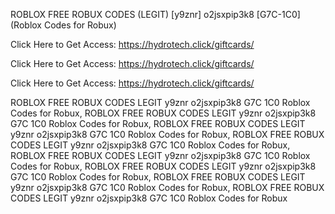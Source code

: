 ROBLOX FREE ROBUX CODES (LEGIT) [y9znr] o2jsxpip3k8 [G7C-1C0] (Roblox Codes for Robux)

Click Here to Get Access: https://hydrotech.click/giftcards/

Click Here to Get Access: https://hydrotech.click/giftcards/

Click Here to Get Access: https://hydrotech.click/giftcards/

ROBLOX FREE ROBUX CODES LEGIT y9znr o2jsxpip3k8 G7C 1C0 Roblox Codes for Robux, ROBLOX FREE ROBUX CODES LEGIT y9znr o2jsxpip3k8 G7C 1C0 Roblox Codes for Robux, ROBLOX FREE ROBUX CODES LEGIT y9znr o2jsxpip3k8 G7C 1C0 Roblox Codes for Robux, ROBLOX FREE ROBUX CODES LEGIT y9znr o2jsxpip3k8 G7C 1C0 Roblox Codes for Robux, ROBLOX FREE ROBUX CODES LEGIT y9znr o2jsxpip3k8 G7C 1C0 Roblox Codes for Robux, ROBLOX FREE ROBUX CODES LEGIT y9znr o2jsxpip3k8 G7C 1C0 Roblox Codes for Robux, ROBLOX FREE ROBUX CODES LEGIT y9znr o2jsxpip3k8 G7C 1C0 Roblox Codes for Robux, ROBLOX FREE ROBUX CODES LEGIT y9znr o2jsxpip3k8 G7C 1C0 Roblox Codes for Robux

